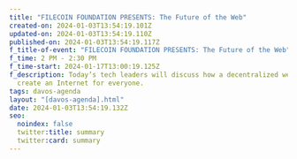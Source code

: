 ```yaml
---
title: "FILECOIN FOUNDATION PRESENTS: The Future of the Web"
created-on: 2024-01-03T13:54:19.101Z
updated-on: 2024-01-03T13:54:19.110Z
published-on: 2024-01-03T13:54:19.117Z
f_title-of-event: "FILECOIN FOUNDATION PRESENTS: The Future of the Web"
f_time: 2 PM - 2:30 PM
f_time-start: 2024-01-17T13:00:19.125Z
f_description: Today’s tech leaders will discuss how a decentralized web can
  create an Internet for everyone.
tags: davos-agenda
layout: "[davos-agenda].html"
date: 2024-01-03T13:54:19.132Z
seo:
  noindex: false
  twitter:title: summary
  twitter:card: summary
---
```

